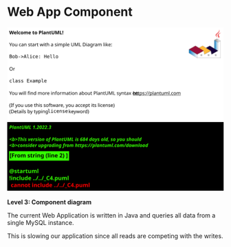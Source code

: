 # Web App Component

![diagram](container.svg)

**Level 3: Component diagram**

The current Web Application is written in Java and queries all data from a single MySQL instance. 

This is slowing our application since all reads are competing with the writes.  

<!-- Next you can zoom in and decompose each container further to identify the major structural building blocks and their interactions.

The Component diagram shows how a container is made up of a number of "components", what each of those components are, their responsibilities and the technology/implementation details.

**Scope**: A single container.

**Primary elements**: Components within the container in scope.
Supporting elements: Containers (within the software system in scope) plus people and software systems directly connected to the components.

**Intended audience**: Software architects and developers.

> Example of included local image

![](2020-01-10-16-21-41.png) -->